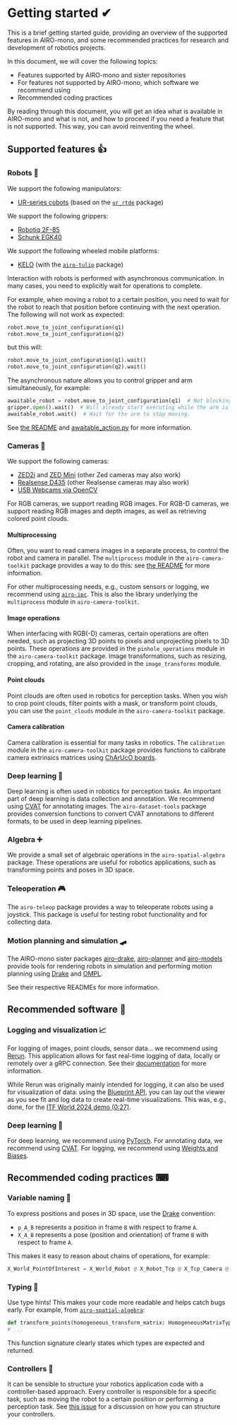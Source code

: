 # Getting started ✔

This is a brief getting started guide, providing an overview of the supported features in AIRO-mono, and some
recommended practices for research and development of robotics projects.

In this document, we will cover the following topics:

- Features supported by AIRO-mono and sister repositories
- For features not supported by AIRO-mono, which software we recommend using
- Recommended coding practices

By reading through this document, you will get an idea what is available in AIRO-mono and what is not,
and how to proceed if you need a feature that is not supported. This way, you can avoid reinventing the wheel.

## Supported features 👍

### Robots 🤖

We support the following manipulators:

- [UR-series cobots](https://www.universal-robots.com/) (based on the [
  `ur_rtde`](https://sdurobotics.gitlab.io/ur_rtde/) package)

We support the following grippers:

- [Robotiq 2F-85](https://robotiq.com/products/2f85-140-adaptive-robot-gripper)
- [Schunk EGK40](https://schunk.com/us/en/gripping-systems/parallel-gripper/egk/egk-40-mb-m-b/p/000000000001491762)

We support the following wheeled mobile platforms:

- [KELO](https://www.kelo-robotics.com/) (with the [`airo-tulip`](https://pypi.org/project/airo-tulip/) package)

Interaction with robots is performed with asynchronous communication. In many cases, you need to explicitly wait for
operations to complete.

For example, when moving a robot to a certain position, you need to wait for the robot to reach that position before
continuing with the next operation. The following will not work as expected:

```python
robot.move_to_joint_configuration(q1)
robot.move_to_joint_configuration(q2)
```

but this will:

```python
robot.move_to_joint_configuration(q1).wait()
robot.move_to_joint_configuration(q2).wait()
```

The asynchronous nature allows you to control gripper and arm simultaneously, for example:

```python
awaitable_robot = robot.move_to_joint_configuration(q1)  # Not blocking.
gripper.open().wait()  # Will already start executing while the arm is still moving. Blocking.
awaitable_robot.wait()  # Wait for the arm to stop moving.
```

See [the README](airo-robots/README.md) and [awaitable_action.py](airo-robots/airo_robots/awaitable_action.py) for more
information.

### Cameras 📸

We support the following cameras:

- [ZED2i](https://www.stereolabs.com/zed-2/) and [ZED Mini](https://www.stereolabs.com/zed-mini/) (other Zed cameras may also work)
- [Realsense D435](https://www.intelrealsense.com/depth-camera-d435/) (other Realsense cameras may also work)
- [USB Webcams via OpenCV](https://opencv.org/)

For RGB cameras, we support reading RGB images.
For RGB-D cameras, we support reading RGB images and depth images, as well as retrieving colored point clouds.

#### Multiprocessing

Often, you want to read camera images in a separate process, to control the robot and camera in parallel.
The `multiprocess` module in the `airo-camera-toolkit` package provides a way to do this:
see [the README](airo-camera-toolkit/README.md) for more information.

For other multiprocessing needs, e.g., custom sensors or logging, we recommend using [`airo-ipc`](https://pypi.org/project/airo-ipc/).
This is also the library underlying the `multiprocess` module in `airo-camera-toolkit`.

#### Image operations

When interfacing with RGB(-D) cameras, certain operations are often needed, such as projecting 3D points to pixels and
unprojecting pixels to 3D points.
These operations are provided in the `pinhole_operations` module in the `airo-camera-toolkit` package.
Image transformations, such as resizing, cropping, and rotating, are also provided in the `image_transforms` module.

#### Point clouds

Point clouds are often used in robotics for perception tasks. When you wish to crop point clouds, filter points with a
mask, or transform point clouds, you can use the `point_clouds` module in the `airo-camera-toolkit` package.

#### Camera calibration

Camera calibration is essential for many tasks in robotics. The `calibration` module in the `airo-camera-toolkit`
package provides functions to calibrate camera extrinsics matrices
using [ChArUcO boards](https://docs.opencv.org/3.4/df/d4a/tutorial_charuco_detection.html).

### Deep learning 🧠

Deep learning is often used in robotics for perception tasks. An important part of deep learning is data collection
and annotation. We recommend using [CVAT](https://www.cvat.ai/) for annotating images. The `airo-dataset-tools` package
provides conversion functions to convert CVAT annotations to different formats, to be used in deep learning pipelines.

### Algebra ➕

We provide a small set of algebraic operations in the `airo-spatial-algebra` package. These operations are useful for
robotics applications, such as transforming points and poses in 3D space.

### Teleoperation 🎮

The `airo-teleop` package provides a way to teleoperate robots using a joystick. This package is useful for testing
robot functionality and for collecting data.

### Motion planning and simulation 🛹

The AIRO-mono sister packages [airo-drake](https://pypi.org/project/airo-drake/),
[airo-planner](https://pypi.org/project/airo-planner/) and [airo-models](https://pypi.org/project/airo-models/) provide
tools for rendering robots in simulation and performing motion planning using [Drake](https://drake.mit.edu/)
and [OMPL](https://ompl.kavrakilab.org/).

See their respective READMEs for more information.

## Recommended software 💽

### Logging and visualization 📈

For logging of images, point clouds, sensor data... we recommend using [Rerun](https://rerun.io/).
This application allows for fast real-time logging of data, locally or remotely over a gRPC connection.
See their [documentation](https://rerun.io/docs/getting-started/what-is-rerun) for more information.

While Rerun was originally mainly intended for logging, it can also be used for visualization of data:
using the [Blueprint API](https://rerun.io/docs/concepts/blueprint), you can lay out the viewer as you see fit
and log data to create real-time visualizations. This was, e.g., done, for the [ITF World 2024 demo (0:27)](https://youtu.be/ThvECQgYLqQ?t=27).

### Deep learning 🧠

For deep learning, we recommend using [PyTorch](https://pytorch.org/). For annotating data, we recommend
using [CVAT](https://www.cvat.ai/). For logging, we recommend using [Weights and Biases](https://wandb.ai/site).

## Recommended coding practices ⌨

### Variable naming 📗

To express positions and poses in 3D space, use
the [Drake](https://drake.mit.edu/doxygen_cxx/group__multibody__spatial__pose.html) convention:

- `p_A_B` represents a position in frame `B` with respect to frame `A`.
- `X_A_B` represents a pose (position and orientation) of frame `B` with respect to frame `A`.

This makes it easy to reason about chains of operations, for example:

```python
X_World_PointOfInterest = X_World_Robot @ X_Robot_Tcp @ X_Tcp_Camera @ X_Camera_PointOfInterest
```

### Typing 🦉

Use type hints! This makes your code more readable and helps catch bugs early. For example, from [
`airo-spatial-algebra`](https://github.com/airo-ugent/airo-mono/blob/fb4097ec9477a45599a097a0189c3f317498841c/airo-spatial-algebra/airo_spatial_algebra/operations.py#L71):

```python
def transform_points(homogeneous_transform_matrix: HomogeneousMatrixType, points: Vectors3DType) -> Vectors3DType:
# ...
```

This function signature clearly states which types are expected and returned.

### Controllers 🧰

It can be sensible to structure your robotics application code with a controller-based approach.
Every controller is responsible for a specific task, such as moving the robot to a certain position or
performing a perception task. See [this issue](https://github.com/airo-ugent/airo-mono/issues/140)
for a discussion on how you can structure your controllers.